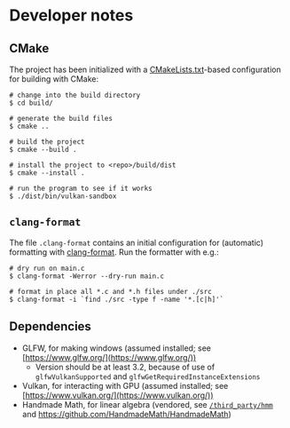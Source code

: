 # Developer notes

## CMake

The project has been initialized with a [CMakeLists.txt](CMakeLists.txt)-based
configuration for building with CMake:

```console
# change into the build directory
$ cd build/

# generate the build files
$ cmake ..

# build the project
$ cmake --build .

# install the project to <repo>/build/dist
$ cmake --install .

# run the program to see if it works
$ ./dist/bin/vulkan-sandbox
```

## `clang-format`

The file `.clang-format` contains an initial configuration for (automatic) formatting with [clang-format](https://clang.llvm.org/docs/ClangFormat.html). Run the formatter with e.g.:

```console
# dry run on main.c
$ clang-format -Werror --dry-run main.c

# format in place all *.c and *.h files under ./src
$ clang-format -i `find ./src -type f -name '*.[c|h]'`
```

## Dependencies

- GLFW, for making windows (assumed installed; see [https://www.glfw.org/](https://www.glfw.org/))
    - Version should be at least 3.2, because of use of `glfwVulkanSupported` and `glfwGetRequiredInstanceExtensions`
- Vulkan, for interacting with GPU (assumed installed; see [https://www.vulkan.org/](https://www.vulkan.org/))
- Handmade Math, for linear algebra (vendored, see [`/third_party/hmm`](`/third_party/hmm`) and https://github.com/HandmadeMath/HandmadeMath)
